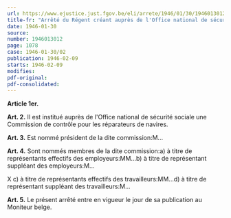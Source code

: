 ```yaml
---
url: https://www.ejustice.just.fgov.be/eli/arrete/1946/01/30/1946013012/justel
title-fr: "Arrêté du Régent créant auprès de l'Office national de sécurité sociale de la Commission de contrôle pour les réparateurs de navires, et nommant le président et les membres."
date: 1946-01-30
source:
number: 1946013012
page: 1078
case: 1946-01-30/02
publication: 1946-02-09
starts: 1946-02-09
modifies:
pdf-original:
pdf-consolidated:
---
```


**Article 1er.** <disposition modificative.>

**Art. 2.** Il est institué auprès de l'Office national de sécurité sociale une Commission de contrôle pour les réparateurs de navires.

**Art. 3.** Est nommé président de la dite commission:M...

**Art. 4.** Sont nommés membres de la dite commission:a) à titre de représentants effectifs des employeurs:MM...b) à titre de représentant suppléant des employeurs:M...

X c) à titre de représentants effectifs des travailleurs:MM...d) à titre de représentant suppléant des travailleurs:M...

**Art. 5.** Le présent arrêté entre en vigueur le jour de sa publication au Moniteur belge.
